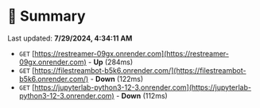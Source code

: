 # 📖 Summary
Last updated: **7/29/2024, 4:34:11 AM**

- `GET` [https://restreamer-09gx.onrender.com](https://restreamer-09gx.onrender.com) - **Up** (284ms)
- `GET` [https://filestreambot-b5k6.onrender.com/](https://filestreambot-b5k6.onrender.com/) - **Down** (122ms)
- `GET` [https://jupyterlab-python3-12-3.onrender.com](https://jupyterlab-python3-12-3.onrender.com) - **Down** (112ms)
